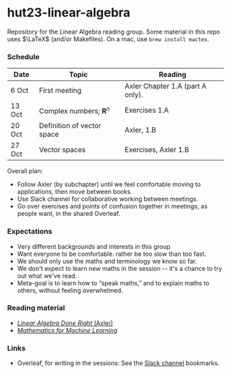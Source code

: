 # hut23-linear-algebra

Repository for the Linear Algebra reading group. Some material in this
repo uses $\LaTeX$ (and/or Makefiles). On a mac, use `brew install mactex`.

### Schedule

| Date   | Topic                           | Reading                          |
|--------|---------------------------------|----------------------------------|
| 6 Oct  | First meeting                   | Axler Chapter 1.A (part A only). |
| 13 Oct | Complex numbers; $\mathbf{R}^n$ | Exercises 1.A                    |
| 20 Oct | Definition of vector space      | Axler, 1.B                       |
| 27 Oct | Vector spaces                   | Exercises, Axler 1.B             |

	

Overall plan:
- Follow Axler (by subchapter) until we feel comfortable moving to
  applications, then move between books.
- Use Slack channel for collaborative working between meetings.
- Go over exercises and points of confusion together in meetings, as
  people want, in the shared Overleaf.

### Expectations

   - Very different backgrounds and interests in this group
   - Want everyone to be comfortable: rather be too slow than too
     fast.
   - We should only use the maths and terminology we know so far.
   - We don't expect to learn new maths in the session -- it's a
     chance to try out what we've read.
   - Meta-goal is to learn how to “speak maths,” and to explain maths
     to others, without feeling overwhelmed.

### Reading material

- [_Linear Algebra Done Right_ (Axler)](https://linear.axler.net/)
- [_Mathematics for Machine Learning_](https://mml-book.github.io/)

### Links

- Overleaf, for writing in the sessions: See the [Slack
  channel](https://alan-turing-institute.slack.com/archives/C05QNLDKHEG)
  bookmarks.

	 
	 

